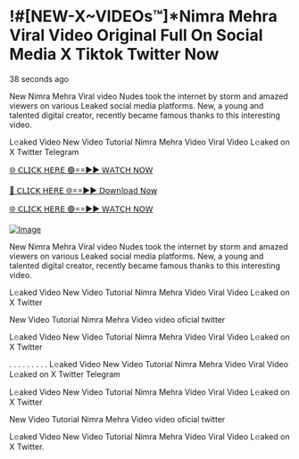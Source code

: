 # !#[NEW-X~VIDEOs™]*Nimra Mehra Viral Video Original Full On Social Media X Tiktok Twitter Now

38 seconds ago

New Nimra Mehra Viral video Nudes took the internet by storm and amazed viewers on various Leaked social media platforms. New, a young and talented digital creator, recently became famous thanks to this interesting video.

L𝚎aked Video New Video Tutorial Nimra Mehra Video Viral Video L𝚎aked on X Twitter Telegram

[🌐 𝖢𝖫𝖨𝖢𝖪 𝖧𝖤𝖱𝖤 🟢==►► 𝖶𝖠𝖳𝖢𝖧 𝖭𝖮𝖶](https://3-tanei-pinik.blogspot.com/2025/02/viral-video.html)

[🔴 𝖢𝖫𝖨𝖢𝖪 𝖧𝖤𝖱𝖤 🌐==►► 𝖣𝗈𝗐𝗇𝗅𝗈𝖺𝖽 𝖭𝗈𝗐](https://3-tanei-pinik.blogspot.com/2025/02/viral-video.html)

[🌐 𝖢𝖫𝖨𝖢𝖪 𝖧𝖤𝖱𝖤 🟢==►► 𝖶𝖠𝖳𝖢𝖧 𝖭𝖮𝖶](https://3-tanei-pinik.blogspot.com/2025/02/viral-video.html)

[![Image](https://github.com/user-attachments/assets/ff3b7bd4-415c-4ca3-a6c8-b1f096193c29)](https://3-tanei-pinik.blogspot.com/2025/02/viral-video.html)

New Nimra Mehra Viral video Nudes took the internet by storm and amazed viewers on various Leaked social media platforms. New, a young and talented digital creator, recently became famous thanks to this interesting video.

L𝚎aked Video New Video Tutorial Nimra Mehra Video Viral Video L𝚎aked on X Twitter

New Video Tutorial Nimra Mehra Video video oficial twitter

L𝚎aked Video New Video Tutorial Nimra Mehra Video Viral Video L𝚎aked on X Twitter

. . . . . . . . . L𝚎aked Video New Video Tutorial Nimra Mehra Video Viral Video L𝚎aked on X Twitter Telegram

L𝚎aked Video New Video Tutorial Nimra Mehra Video Viral Video L𝚎aked on X Twitter

New Video Tutorial Nimra Mehra Video video oficial twitter

L𝚎aked Video New Video Tutorial Nimra Mehra Video Viral Video L𝚎aked on X Twitter.
